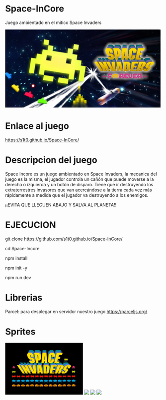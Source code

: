 # Space-InCore
Juego ambientado en el mitico Space Invaders


<img src="public/img/logoPrinci.jpg" width="500">


# Enlace al juego
https://s1t0.github.io/Space-InCore/

# Descripcion del juego
Space Incore es un juego ambientado en Space Invaders, la mecanica del juego es la misma, el jugador controla un cañón que puede moverse a la derecha o izquierda y un botón de disparo. Tiene que ir destruyendo los extraterrestres invasores  que van acercándose a la tierra cada vez más rápidamente a medida que el jugador va destruyendo a los enemigos. 

¡¡EVITA QUE LLEGUEN ABAJO Y SALVA AL PLANETA!!


# EJECUCION 

git clone https://github.com/s1t0.github.io/Space-InCore/

cd Space-Incore

npm install

npm init -y

npm run dev


# Librerias
Parcel: para desplegar en servidor nuestro juego  https://parceljs.org/

# Sprites


<img src="public/img/logo.jpg" width="250">
<img src="public/img/nave 2.jpg" width="250">
<img src="public/img/titulo.jpg" width="250">
<img src="public/img/sprites actores princ.jpg" width="250">


